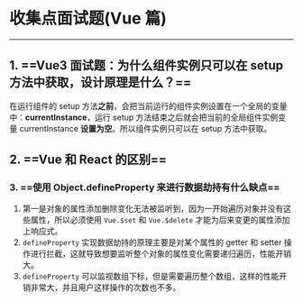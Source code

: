 # 收集点面试题(Vue 篇)

---

## 1. ==Vue3 面试题：为什么组件实例只可以在 setup 方法中获取，设计原理是什么？==

在运行组件的 setup 方法**之前**，会把当前运行的组件实例设置在一个全局的变量中：**currentInstance**，运行 setup 方法结束之后就会把当前的全局组件实例变量 currentInstance **设置为空**。所以组件实例只可以在 setup 方法中获取。

## 2. ==Vue 和 React 的区别==

### 3. ==使用 Object.defineProperty 来进行数据劫持有什么缺点==

1. 第一是对象的属性添加删除变化无法被监听到，因为一开始遍历对象并没有这些属性，所以必须使用 `Vue.$set` 和 `Vue.$delete` 才能为后来变更的属性添加上响应式。
2. `defineProperty` 实现数据劫持的原理主要是对某个属性的 getter 和 setter 操作进行拦截，这就导致想要监听整个对象的属性变化需要递归遍历，性能开销大。
3. `defineProperty` 可以监视数组下标，但是需要遍历整个数组，这样的性能开销非常大，并且用户这样操作的次数也不多。
